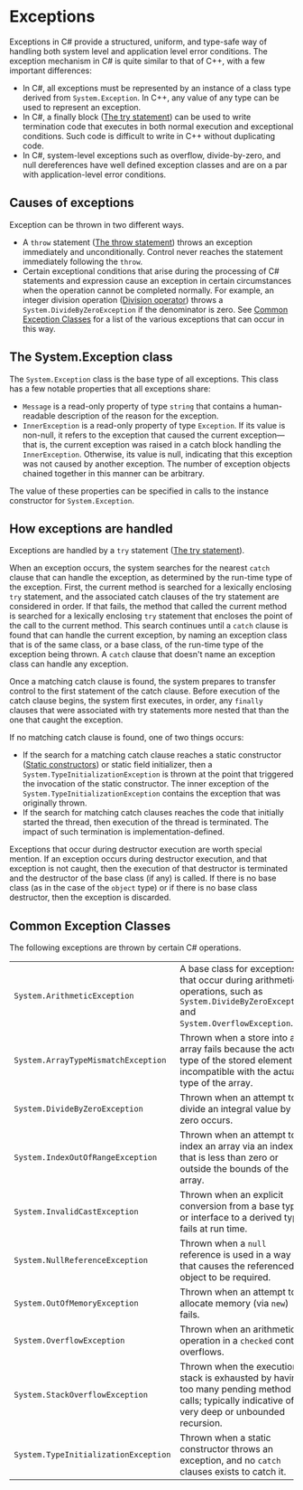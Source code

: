 ﻿# Exceptions

Exceptions in C# provide a structured, uniform, and type-safe way of handling both system level and application level error conditions. The exception mechanism in C# is quite similar to that of C++, with a few important differences:

*  In C#, all exceptions must be represented by an instance of a class type derived from `System.Exception`. In C++, any value of any type can be used to represent an exception.
*  In C#, a finally block ([The try statement](statements.md#the-try-statement)) can be used to write termination code that executes in both normal execution and exceptional conditions. Such code is difficult to write in C++ without duplicating code.
*  In C#, system-level exceptions such as overflow, divide-by-zero, and null dereferences have well defined exception classes and are on a par with application-level error conditions.

## Causes of exceptions

Exception can be thrown in two different ways.

*  A `throw` statement ([The throw statement](statements.md#the-throw-statement)) throws an exception immediately and unconditionally. Control never reaches the statement immediately following the `throw`.
*  Certain exceptional conditions that arise during the processing of C# statements and expression cause an exception in certain circumstances when the operation cannot be completed normally. For example, an integer division operation ([Division operator](expressions.md#division-operator)) throws a `System.DivideByZeroException` if the denominator is zero. See [Common Exception Classes](exceptions.md#common-exception-classes) for a list of the various exceptions that can occur in this way.

## The System.Exception class

The `System.Exception` class is the base type of all exceptions. This class has a few notable properties that all exceptions share:

*  `Message` is a read-only property of type `string` that contains a human-readable description of the reason for the exception.
*  `InnerException` is a read-only property of type `Exception`. If its value is non-null, it refers to the exception that caused the current exception—that is, the current exception was raised in a catch block handling the `InnerException`. Otherwise, its value is null, indicating that this exception was not caused by another exception. The number of exception objects chained together in this manner can be arbitrary.

The value of these properties can be specified in calls to the instance constructor for `System.Exception`.

## How exceptions are handled

Exceptions are handled by a `try` statement ([The try statement](statements.md#the-try-statement)).

When an exception occurs, the system searches for the nearest `catch` clause that can handle the exception, as determined by the run-time type of the exception. First, the current method is searched for a lexically enclosing `try` statement, and the associated catch clauses of the try statement are considered in order. If that fails, the method that called the current method is searched for a lexically enclosing `try` statement that encloses the point of the call to the current method. This search continues until a `catch` clause is found that can handle the current exception, by naming an exception class that is of the same class, or a base class, of the run-time type of the exception being thrown. A `catch` clause that doesn't name an exception class can handle any exception.

Once a matching catch clause is found, the system prepares to transfer control to the first statement of the catch clause. Before execution of the catch clause begins, the system first executes, in order, any `finally` clauses that were associated with try statements more nested that than the one that caught the exception.

If no matching catch clause is found, one of two things occurs:

*  If the search for a matching catch clause reaches a static constructor ([Static constructors](classes.md#static-constructors)) or static field initializer, then a `System.TypeInitializationException` is thrown at the point that triggered the invocation of the static constructor. The inner exception of the `System.TypeInitializationException` contains the exception that was originally thrown.
*  If the search for matching catch clauses reaches the code that initially started the thread, then execution of the thread is terminated. The impact of such termination is implementation-defined.

Exceptions that occur during destructor execution are worth special mention. If an exception occurs during destructor execution, and that exception is not caught, then the execution of that destructor is terminated and the destructor of the base class (if any) is called. If there is no base class (as in the case of the `object` type) or if there is no base class destructor, then the exception is discarded.

## Common Exception Classes

The following exceptions are thrown by certain C# operations.

|                                      |                |
|--------------------------------------|----------------|
| `System.ArithmeticException`         | A base class for exceptions that occur during arithmetic operations, such as `System.DivideByZeroException` and `System.OverflowException`. | 
| `System.ArrayTypeMismatchException`  | Thrown when a store into an array fails because the actual type of the stored element is incompatible with the actual type of the array. | 
| `System.DivideByZeroException`       | Thrown when an attempt to divide an integral value by zero occurs. | 
| `System.IndexOutOfRangeException`    | Thrown when an attempt to index an array via an index that is less than zero or outside the bounds of the array. | 
| `System.InvalidCastException`        | Thrown when an explicit conversion from a base type or interface to a derived type fails at run time. | 
| `System.NullReferenceException`      | Thrown when a `null` reference is used in a way that causes the referenced object to be required. | 
| `System.OutOfMemoryException`        | Thrown when an attempt to allocate memory (via `new`) fails. | 
| `System.OverflowException`           | Thrown when an arithmetic operation in a `checked` context overflows. | 
| `System.StackOverflowException`      | Thrown when the execution stack is exhausted by having too many pending method calls; typically indicative of very deep or unbounded recursion. | 
| `System.TypeInitializationException` | Thrown when a static constructor throws an exception, and no `catch` clauses exists to catch it. | 
